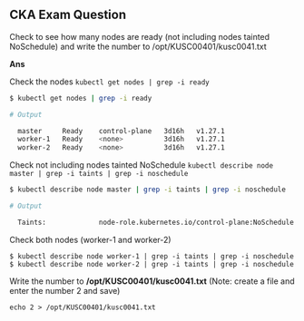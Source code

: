 ## CKA Exam Question
Check to see how many nodes are ready (not including nodes tainted NoSchedule) and write the number to /opt/KUSC00401/kusc0041.txt

**Ans**

Check the nodes ```kubectl get nodes | grep -i ready```

```bash
$ kubectl get nodes | grep -i ready

# Output

  master     Ready    control-plane   3d16h   v1.27.1
  worker-1   Ready    <none>          3d16h   v1.27.1
  worker-2   Ready    <none>          3d16h   v1.27.1
```

Check not including nodes tainted NoSchedule ```kubectl describe node master | grep -i taints | grep -i noschedule ```
```bash
$ kubectl describe node master | grep -i taints | grep -i noschedule

# Output

  Taints:             node-role.kubernetes.io/control-plane:NoSchedule
```

Check both nodes (worker-1 and worker-2) <br>
```
$ kubectl describe node worker-1 | grep -i taints | grep -i noschedule
$ kubectl describe node worker-2 | grep -i taints | grep -i noschedule
```
Write the number to **/opt/KUSC00401/kusc0041.txt** (Note: create a file and enter the number 2 and save)   

```
echo 2 > /opt/KUSC00401/kusc0041.txt
```
